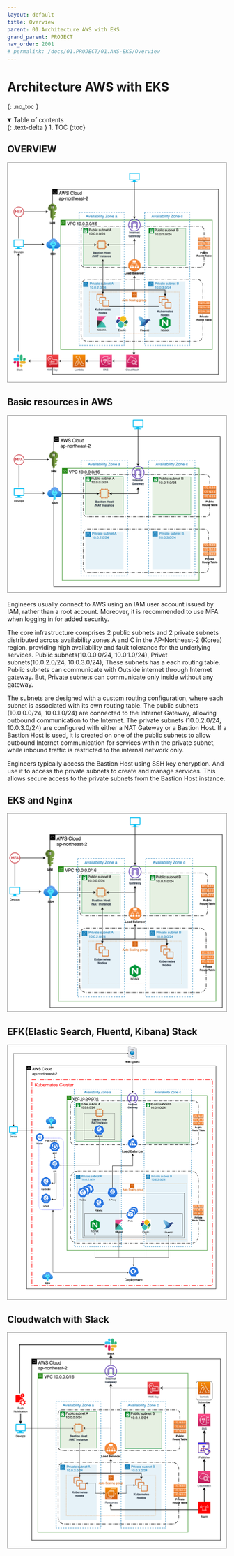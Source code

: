 ```yaml
---
layout: default
title: Overview
parent: 01.Architecture AWS with EKS
grand_parent: PROJECT
nav_order: 2001
# permalink: /docs/01.PROJECT/01.AWS-EKS/Overview
---
```

# Architecture AWS with EKS
{: .no_toc }

<details open markdown="block">  
  <summary>
    Table of contents
  </summary>
  {: .text-delta }
1. TOC  
{:toc}
</details>

## OVERVIEW  

![1](/docs/01.PROJECT/01.AWS-EKS/01.Overview/pics/1.png)  

## Basic resources in AWS

![2](/docs/01.PROJECT/01.AWS-EKS/01.Overview/pics/2.png)

Engineers usually connect to AWS using an IAM user account issued by IAM, rather than a root account. Moreover, it is recommended to use MFA when logging in for added security.

The core infrastructure comprises 2 public subnets and 2 private subnets distributed across availability zones A and C in the AP-Northeast-2 (Korea) region, providing high availability and fault tolerance for the underlying services. Public subnets(10.0.0.0/24, 10.0.1.0/24), Privet subnets(10.0.2.0/24, 10.0.3.0/24), These subnets has a each routing table. Public subnets can communicate with Outside internet through Internet gateway. But, Private subnets can communicate only inside without any gateway.

The subnets are designed with a custom routing configuration, where each subnet is associated with its own routing table. The public subnets (10.0.0.0/24, 10.0.1.0/24) are connected to the Internet Gateway, allowing outbound communication to the Internet. The private subnets (10.0.2.0/24, 10.0.3.0/24) are configured with either a NAT Gateway or a Bastion Host. If a Bastion Host is used, it is created on one of the public subnets to allow outbound Internet communication for services within the private subnet, while inbound traffic is restricted to the internal network only.

Engineers typically access the Bastion Host using SSH key encryption. And use it to access the private subnets to create and manage services. This allows secure access to the private subnets from the Bastion Host instance.

## EKS and Nginx  

![3](/docs/01.PROJECT/01.AWS-EKS/01.Overview/pics/3.png)

## EFK(Elastic Search, Fluentd, Kibana) Stack  

![4](/docs/01.PROJECT/01.AWS-EKS/01.Overview/pics/4.png)

## Cloudwatch with Slack  

![5](/docs/01.PROJECT/01.AWS-EKS/01.Overview/pics/5.png)
